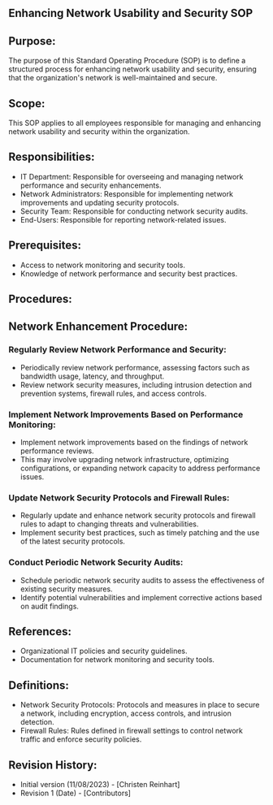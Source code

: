 ## Enhancing Network Usability and Security SOP
## Purpose:
The purpose of this Standard Operating Procedure (SOP) is to define a structured process for enhancing network usability and security, ensuring that the organization's network is well-maintained and secure.
## Scope:
This SOP applies to all employees responsible for managing and enhancing network usability and security within the organization.
## Responsibilities:
- IT Department: Responsible for overseeing and managing network performance and security enhancements.
- Network Administrators: Responsible for implementing network improvements and updating security protocols.
- Security Team: Responsible for conducting network security audits.
- End-Users: Responsible for reporting network-related issues.
## Prerequisites:
- Access to network monitoring and security tools.
- Knowledge of network performance and security best practices.
## Procedures:
## Network Enhancement Procedure:
### Regularly Review Network Performance and Security:
- Periodically review network performance, assessing factors such as bandwidth usage, latency, and throughput.
- Review network security measures, including intrusion detection and prevention systems, firewall rules, and access controls.
### Implement Network Improvements Based on Performance Monitoring:
- Implement network improvements based on the findings of network performance reviews.
- This may involve upgrading network infrastructure, optimizing configurations, or expanding network capacity to address performance issues.
### Update Network Security Protocols and Firewall Rules:
- Regularly update and enhance network security protocols and firewall rules to adapt to changing threats and vulnerabilities.
- Implement security best practices, such as timely patching and the use of the latest security protocols.
### Conduct Periodic Network Security Audits:
- Schedule periodic network security audits to assess the effectiveness of existing security measures.
- Identify potential vulnerabilities and implement corrective actions based on audit findings.
## References:
- Organizational IT policies and security guidelines.
- Documentation for network monitoring and security tools.
## Definitions:
- Network Security Protocols: Protocols and measures in place to secure a network, including encryption, access controls, and intrusion detection.
- Firewall Rules: Rules defined in firewall settings to control network traffic and enforce security policies.
## Revision History:
- Initial version (11/08/2023) - [Christen Reinhart]
- Revision 1 (Date) - [Contributors]
